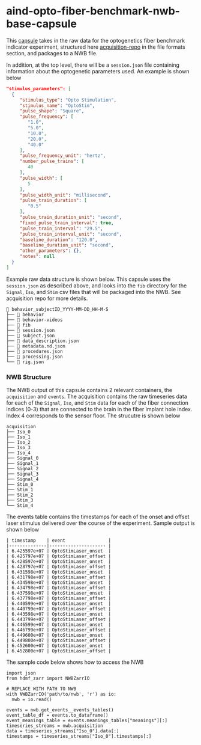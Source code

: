# aind-opto-fiber-benchmark-nwb-base-capsule

This [capsule](https://codeocean.allenneuraldynamics.org/capsule/4644449/tree) takes in the raw data for the optogenetics fiber benchmark indicator experiment, structured here [acquisition-repo](https://github.com/AllenNeuralDynamics/FIP_DAQ_Control_IndicatorBenchmarking/blob/main/README.md) in the file formats section, and packages to a NWB file. 

In addition, at the top level, there will be a `session.json` file containing information about the optogenetic parameters used. An example is shown below

```json
"stimulus_parameters": [
  {
     "stimulus_type": "Opto Stimulation",
     "stimulus_name": "OptoStim",
     "pulse_shape": "Square",
     "pulse_frequency": [
        "1.0",
        "5.0",
        "10.0",
        "20.0",
        "40.0"
     ],
     "pulse_frequency_unit": "hertz",
     "number_pulse_trains": [
        40
     ],
     "pulse_width": [
        5
     ],
     "pulse_width_unit": "millisecond",
     "pulse_train_duration": [
        "0.5"
     ],
     "pulse_train_duration_unit": "second",
     "fixed_pulse_train_interval": true,
     "pulse_train_interval": "29.5",
     "pulse_train_interval_unit": "second",
     "baseline_duration": "120.0",
     "baseline_duration_unit": "second",
     "other_parameters": {},
     "notes": null
  }
]
```

Example raw data structure is shown below. This capsule uses the `session.json` as described above, and looks into the `fib` directory for the `Signal`, `Iso`, and `Stim` csv files that will be packaged into the NWB. See acquisition repo for more details.

```
📂 behavior_subjectID_YYYY-MM-DD_HH-M-S
├── 📂 behavior
├── 📂 behavior-videos
├── 📂 fib
├── 📄 session.json
├── 📄 subject.json
├── 📄 data_description.json
├── 📄 metadata.nd.json
├── 📄 procedures.json
├── 📄 processing.json
└── 📄 rig.json
```

### NWB Structure
The NWB output of this capsule contains 2 relevant containers, the `acquisition` and `events`. The acquisition contains the raw timeseries data for each of the `Signal`, `Iso`, and `Stim` data for each of the fiber connection indices (0-3) that are connected to the brain in the fiber implant hole index. 
Index 4 corresponds to the sensor floor. The strucutre is shown below

```
acquisition
├── Iso_0
├── Iso_1
├── Iso_2
├── Iso_3
├── Iso_4
├── Signal_0
├── Signal_1
├── Signal_2
├── Signal_3
├── Signal_4
├── Stim_0
├── Stim_1
├── Stim_2
├── Stim_3
└── Stim_4
```

The events table contains the timestamps for each of the onset and offset laser stimulus delivered over the course of the experiment. Sample output is shown below

```
| timestamp    | event                |
|--------------|--------------------- |
| 6.425597e+07 | OptoStimLaser_onset  |
| 6.425797e+07 | OptoStimLaser_offset |
| 6.428597e+07 | OptoStimLaser_onset  |
| 6.428797e+07 | OptoStimLaser_offset |
| 6.431598e+07 | OptoStimLaser_onset  |
| 6.431798e+07 | OptoStimLaser_offset |
| 6.434598e+07 | OptoStimLaser_onset  |
| 6.434798e+07 | OptoStimLaser_offset |
| 6.437598e+07 | OptoStimLaser_onset  |
| 6.437798e+07 | OptoStimLaser_offset |
| 6.440599e+07 | OptoStimLaser_onset  |
| 6.440799e+07 | OptoStimLaser_offset |
| 6.443598e+07 | OptoStimLaser_onset  |
| 6.443799e+07 | OptoStimLaser_offset |
| 6.446599e+07 | OptoStimLaser_onset  |
| 6.446799e+07 | OptoStimLaser_offset |
| 6.449600e+07 | OptoStimLaser_onset  |
| 6.449800e+07 | OptoStimLaser_offset |
| 6.452600e+07 | OptoStimLaser_onset  |
| 6.452800e+07 | OptoStimLaser_offset |
```

The sample code below shows how to access the NWB 

```
import json
from hdmf_zarr import NWBZarrIO

# REPLACE WITH PATH TO NWB
with NWBZarrIO('path/to/nwb', 'r') as io:
  nwb = io.read()

events = nwb.get_events__events_tables()
event_table_df = events.to_dataframe()
event_meanings_table = events.meanings_tables["meanings"][:]
timeseries_streams = nwb.acquisition
data = timeseries_streams["Iso_0"].data[:]
timestamps = timeseries_streams["Iso_0"].timestamps[:]
```

